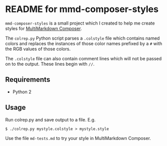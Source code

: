 # README for mmd-composer-styles

`mmd-composer-styles` is a small project which I created to help me create styles for [MultiMarkdown Composer](http://multimarkdown.com/).

The `colrep.py` Python script parses a `.colstyle` file which contains named colors and replaces the instances of those color names prefixed by a `#` with the RGB values of those colors.

The `.colstyle` file can also contain comment lines which will not be passed on to the output. These lines begin with `//`.

## Requirements

* Python 2

## Usage

Run colrep.py and save output to a file. E.g.

	$ ./colrep.py mystyle.colstyle > mystyle.style

Use the file `md-tests.md` to try your style in MultiMarkdown Composer.
